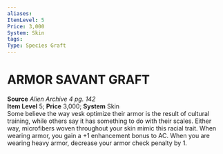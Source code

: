 ```yaml
---
aliases: 
ItemLevel: 5
Price: 3,000
System: Skin
tags: 
Type: Species Graft
---
```

# ARMOR SAVANT GRAFT
**Source** _Alien Archive 4 pg. 142_  
**Item Level** 5; **Price** 3,000; **System** Skin  
Some believe the way vesk optimize their armor is the result of cultural training, while others say it has something to do with their scales. Either way, microfibers woven throughout your skin mimic this racial trait. When wearing armor, you gain a +1 enhancement bonus to AC. When you are wearing heavy armor, decrease your armor check penalty by 1.